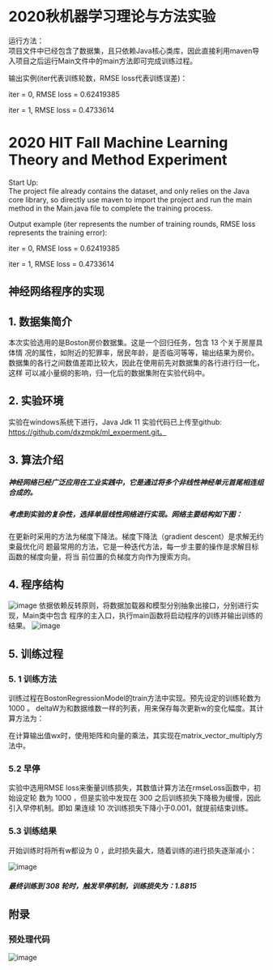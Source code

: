 # 2020秋机器学习理论与方法实验
运行方法：\
项目文件中已经包含了数据集，且只依赖Java核心类库，因此直接利用maven导入项目之后运行Main文件中的main方法即可完成训练过程。

输出实例(iter代表训练轮数，RMSE loss代表训练误差)：

iter = 0, RMSE loss = 0.62419385

iter = 1, RMSE loss = 0.4733614


# 2020 HIT Fall Machine Learning Theory and Method Experiment
Start Up:\
The project file already contains the dataset, and only relies on the Java core library, so directly use maven to import the project and run the main method in the Main.java file to complete the training process.

Output example (iter represents the number of training rounds, RMSE loss represents the training error):

iter = 0, RMSE loss = 0.62419385

iter = 1, RMSE loss = 0.4733614


## 神经网络程序的实现

## 1. 数据集简介


本次实验选用的是Boston房价数据集。这是一个回归任务，包含 13 个关于房屋具体情
况的属性，如附近的犯罪率，居民年龄，是否临河等等，输出结果为房价。
数据集的各行之间数值差距比较大，因此在使用前先对数据集的各行进行归一化，这样
可以减小量纲的影响，归一化后的数据集附在实验代码中。

## 2. 实验环境

实验在windows系统下进行，Java Jdk 11
实验代码已上传至github: https://github.com/dxzmpk/ml_experment.git。

## 3. 算法介绍

##### 神经网络已经广泛应用在工业实践中，它是通过将多个非线性神经单元首尾相连组合成的。

##### 考虑到实验的复杂性，选择单层线性网络进行实现。网络主要结构如下图：

在更新时采用的方法为梯度下降法。梯度下降法（gradient descent）是求解无约束最优化问
题最常用的方法，它是一种迭代方法，每一步主要的操作是求解目标函数的梯度向量，将当
前位置的负梯度方向作为搜索方向。


## 4. 程序结构
![image](https://user-images.githubusercontent.com/34058412/123198767-3ca2d800-d4e0-11eb-8cf8-288842bfbabe.png)
依据依赖反转原则，将数据加载器和模型分别抽象出接口，分别进行实现，Main类中包含
程序的主入口，执行main函数将启动程序的训练并输出训练的结果。
![image](https://user-images.githubusercontent.com/34058412/123198874-6e1ba380-d4e0-11eb-9da0-f11ec94d8a05.png)


## 5. 训练过程

### 5. 1 训练方法

训练过程在BostonRegressionModel的train方法中实现。预先设定的训练轮数为 1000 。
deltaW为和数据维数一样的列表，用来保存每次更新w的变化幅度。其计算方法为：

在计算输出值wx时，使用矩阵和向量的乘法，其实现在matrix_vector_multiply方法中。

### 5.2 早停

实验中选用RMSE loss来衡量训练损失，其数值计算方法在rmseLoss函数中，初始设定轮
数为 1000 ，但是实验中发现在 300 之后训练损失下降极为缓慢，因此引入早停机制。即如
果连续 10 次训练损失下降小于0.001，就提前结束训练。

### 5.3 训练结果

开始训练时将所有w都设为 0 ，此时损失最大，随着训练的进行损失逐渐减小：

![image](https://user-images.githubusercontent.com/34058412/123221637-b9927980-d501-11eb-97d0-2525a1dbc9a4.png)

##### 最终训练到 308 轮时，触发早停机制，训练损失为：1.8815


## 附录

### 预处理代码
![image](https://user-images.githubusercontent.com/34058412/123221500-98ca2400-d501-11eb-8356-e6c7e7105d50.png)
